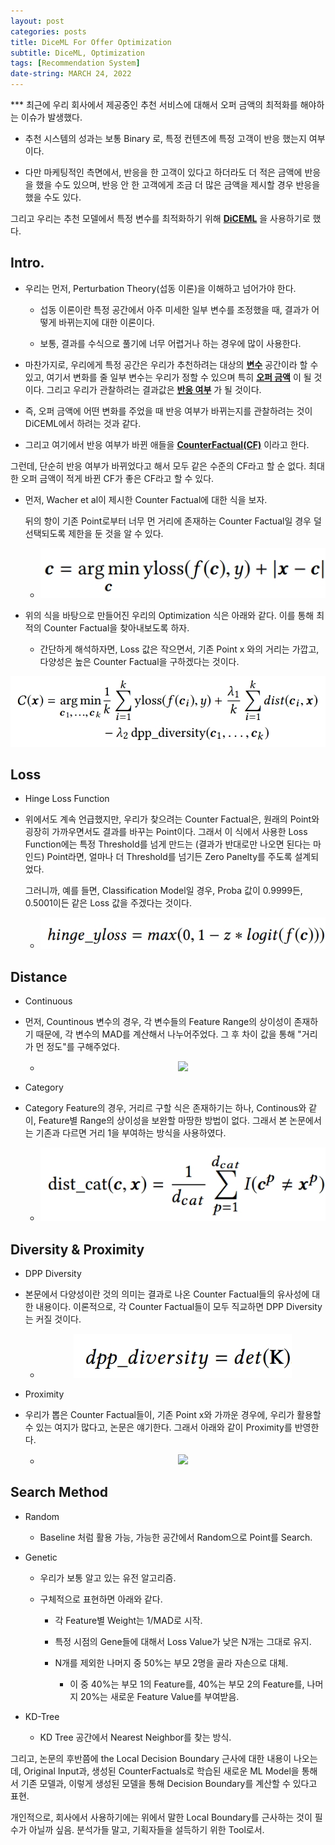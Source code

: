 ```yaml
---
layout: post
categories: posts
title: DiceML For Offer Optimization
subtitle: DiceML, Optimization
tags: [Recommendation System]
date-string: MARCH 24, 2022
---
```


*** 최근에 우리 회사에서 제공중인 추천 서비스에 대해서 오퍼 금액의 최적화를 해야하는 이슈가 발생했다.

* 추천 시스템의 성과는 보통 Binary 로, 특정 컨텐츠에 특정 고객이 반응 했는지 여부이다.

* 다만 마케팅적인 측면에서, 반응을 한 고객이 있다고 하더라도 더 적은 금액에 반응을 했을 수도 있으며, 반응 안 한 고객에게 조금 더 많은 금액을 제시할 경우 반응을 했을 수도 있다.

그리고 우리는 추천 모델에서 특정 변수를 최적화하기 위해 **<u>DiCEML</u>** 을 사용하기로 했다.

## Intro.

* 우리는 먼저, Perturbation Theory(섭동 이론)을 이해하고 넘어가야 한다.
  
  * 섭동 이론이란 특정 공간에서 아주 미세한 일부 변수를 조정했을 때, 결과가 어떻게 바뀌는지에 대한 이론이다.
  
  * 보통, 결과를 수식으로 풀기에 너무 어렵거나 하는 경우에 많이 사용한다.

* 마찬가지로, 우리에게 특정 공간은 우리가 추천하려는 대상의 **<u>변수</u>** 공간이라 할 수 있고, 여기서 변화를 줄 일부 변수는 우리가 정할 수 있으며 특히 **<u>오퍼 금액</u>** 이 될 것이다. 그리고 우리가 관찰하려는 결과값은 **<u>반응 여부</u>** 가 될 것이다.

* 즉, 오퍼 금액에 어떤 변화를 주었을 때 반응 여부가 바뀌는지를 관찰하려는 것이 DiCEML에서 하려는 것과 같다.

* 그리고 여기에서 반응 여부가 바뀐 애들을 **<u>CounterFactual(CF)</u>** 이라고 한다.

그런데, 단순히 반응 여부가 바뀌었다고 해서 모두 같은 수준의 CF라고 할 순 없다. 최대한 오퍼 금액이 적게 바뀐 CF가 좋은 CF라고 할 수 있다.

- 먼저, Wacher et al이 제시한 Counter Factual에 대한 식을 보자.
  
  뒤의 항이 기존 Point로부터 너무 먼 거리에 존재하는 Counter Factual일 경우 덜 선택되도록 제한을 둔 것을 알 수 있다.
  
  - <center>
        <div class="photoset-grid-custom" data-layout="213">
            <img src="/images/2022-03-24-DiceML-For-Offer-Optimization/wachter_optimization.jpg">
        </div>
    </center>

- 위의 식을 바탕으로 만들어진 우리의 Optimization 식은 아래와 같다. 이를 통해 최적의 Counter Factual을 찾아내보도록 하자.
  
  - 간단하게 해석하자면, Loss 값은 작으면서, 기존 Point x 와의 거리는 가깝고, 다양성은 높은 Counter Factual을 구하겠다는 것이다.

<center>
    <div class="photoset-grid-custom" data-layout="213">
        <img src="/images/2022-03-24-DiceML-For-Offer-Optimization/Optimization.jpg">
    </div>
</center>

## Loss

* Hinge Loss Function

* 위에서도 계속 언급했지만, 우리가 찾으려는 Counter Factual은, 원래의 Point와 굉장히 가까우면서도 결과를 바꾸는 Point이다. 그래서 이 식에서 사용한 Loss Function에는 특정 Threshold를 넘게 만드는 (결과가 반대로만 나오면 된다는 마인드) Point라면, 얼마나 더 Threshold를 넘기든 Zero Panelty를 주도록 설계되었다.
  
  그러니까, 예를 들면, Classification Model일 경우, Proba 값이 0.9999든, 0.5001이든 같은 Loss 값을 주겠다는 것이다.
  
  * <center>
        <div class="photoset-grid-custom" data-layout="213">
            <img src="/images/2022-03-24-DiceML-For-Offer-Optimization/hinge loss.jpg">
        </div>
    </center>

## Distance

* Continuous

* 먼저, Countinous 변수의 경우, 각 변수들의 Feature Range의 상이성이 존재하기 때문에, 각 변수의 MAD를 계산해서 나누어주었다. 그 후 차이 값을 통해 "거리가 먼 정도"를 구해주었다.
  
  * <center>
        <div class="photoset-grid-custom" data-layout="213">
            <img src="/images/2022-03-24-DiceML-For-Offer-Optimization/dist_contloss.jpg">
        </div>
    </center>

* Category

* Category Feature의 경우, 거리르 구할 식은 존재하기는 하나, Continous와 같이, Feature별 Range의 상이성을 보완할 마땅한 방법이 없다. 그래서 본 논문에서는 기존과 다르면 거리 1을 부여하는 방식을 사용하였다.
  
  * <center>
        <div class="photoset-grid-custom" data-layout="213">
            <img src="/images/2022-03-24-DiceML-For-Offer-Optimization/dist_cat.jpg">
        </div>
    </center>

## Diversity & Proximity

* DPP Diversity

* 본문에서 다양성이란 것의 의미는 결과로 나온 Counter Factual들의 유사성에 대한 내용이다. 이론적으로, 각 Counter Factual들이 모두 직교하면 DPP Diversity는 커질 것이다.
  
  * <center>
        <div class="photoset-grid-custom" data-layout="213">
            <img src="/images/2022-03-24-DiceML-For-Offer-Optimization/dpp diversity.jpg">
        </div>
    </center>

* Proximity

* 우리가 뽑은 Counter Factual들이, 기존 Point x와 가까운 경우에, 우리가 활용할 수 있는 여지가 많다고, 논문은 얘기한다. 그래서 아래와 같이 Proximity를 반영한다.
  
  * <center>
        <div class="photoset-grid-custom" data-layout="213">
            <img src="/images/2022-03-24-DiceML-For-Offer-Optimization/Proximitydiversity.jpg">
        </div>
    </center>

## Search Method

* Random
  
  * Baseline 처럼 활용 가능, 가능한 공간에서 Random으로 Point를 Search.

* Genetic
  
  * 우리가 보통 알고 있는 유전 알고리즘.
  
  * 구체적으로 표현하면 아래와 같다.
    
    * 각 Feature별 Weight는 1/MAD로 시작.
    
    * 특정 시점의 Gene들에 대해서 Loss Value가 낮은 N개는 그대로 유지.
    
    * N개를 제외한 나머지 중 50%는 부모 2명을 골라 자손으로 대체.
      
      * 이 중 40%는 부모 1의 Feature를, 40%는 부모 2의 Feature를, 나머지 20%는 새로운 Feature Value를 부여받음.

* KD-Tree
  
  * KD Tree 공간에서 Nearest Neighbor를 찾는 방식.



그리고, 논문의 후반쯤에 the Local Decision Boundary 근사에 대한 내용이 나오는데, Original Input과, 생성된 CounterFactuals로 학습된 새로운 ML Model을 통해서 기존 모델과, 이렇게 생성된 모델을 통해 Decision Boundary를 계산할 수 있다고 표현.



개인적으로, 회사에서 사용하기에는 위에서 말한 Local Boundary를 근사하는 것이 필수가 아닐까 싶음. 분석가들 말고, 기획자들을 설득하기 위한 Tool로서.
